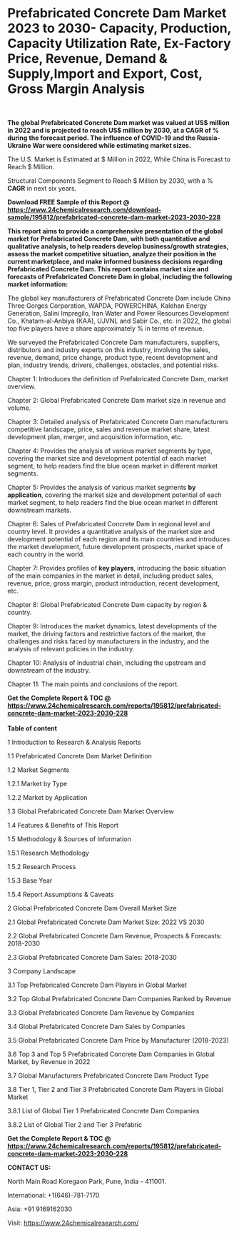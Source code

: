 <h1>Prefabricated Concrete Dam Market 2023 to 2030- Capacity, Production, Capacity Utilization Rate, Ex-Factory Price, Revenue, Demand & Supply,Import and Export, Cost, Gross Margin Analysis</h1><br/><p><strong>The global Prefabricated Concrete Dam market was valued at US$ million in 2022 and is projected to reach US$ million by 2030, at a <strong>CAGR</strong> of % during the forecast period. The influence of COVID-19 and the Russia-Ukraine War were considered while estimating market sizes.</strong></p><p>The U.S. Market is Estimated at $ Million in 2022, While China is Forecast to Reach $ Million.</p><p>Structural Components Segment to Reach $ Million by 2030, with a % <strong>CAGR</strong> in next six years.</p><div><b>Download FREE Sample of this Report @ <a href="https://www.24chemicalresearch.com/download-sample/195812/prefabricated-concrete-dam-market-2023-2030-228">https://www.24chemicalresearch.com/download-sample/195812/prefabricated-concrete-dam-market-2023-2030-228</a></b></div><p><strong>This report aims to provide a comprehensive presentation of the global market for Prefabricated Concrete Dam, with both quantitative and qualitative analysis, to help readers develop business/growth strategies, assess the market competitive situation, analyze their position in the current marketplace, and make informed business decisions regarding Prefabricated Concrete Dam. This report contains market size and forecasts of Prefabricated Concrete Dam in global, including the following market information:</strong></p><p>The global key manufacturers of Prefabricated Concrete Dam include China Three Gorges Corporation, WAPDA, POWERCHINA, Kalehan Energy Generation, Salini Impregilo, Iran Water and Power Resources Development Co., Khatam-al-Anbiya (KAA), UJVNL and Sabir Co., etc. in 2022, the global top five players have a share approximately % in terms of revenue.</p><p>We surveyed the Prefabricated Concrete Dam manufacturers, suppliers, distributors and industry experts on this industry, involving the sales, revenue, demand, price change, product type, recent development and plan, industry trends, drivers, challenges, obstacles, and potential risks.</p><p>Chapter 1: Introduces the definition of Prefabricated Concrete Dam, market overview.</p><p>Chapter 2: Global Prefabricated Concrete Dam market size in revenue and volume.</p><p>Chapter 3: Detailed analysis of Prefabricated Concrete Dam manufacturers competitive landscape, price, sales and revenue market share, latest development plan, merger, and acquisition information, etc.</p><p>Chapter 4: Provides the analysis of various market segments by type, covering the market size and development potential of each market segment, to help readers find the blue ocean market in different market segments.</p><p>Chapter 5: Provides the analysis of various market segments <strong>by application</strong>, covering the market size and development potential of each market segment, to help readers find the blue ocean market in different downstream markets.</p><p>Chapter 6: Sales of Prefabricated Concrete Dam in regional level and country level. It provides a quantitative analysis of the market size and development potential of each region and its main countries and introduces the market development, future development prospects, market space of each country in the world.</p><p>Chapter 7: Provides profiles of <strong>key players</strong>, introducing the basic situation of the main companies in the market in detail, including product sales, revenue, price, gross margin, product introduction, recent development, etc.</p><p>Chapter 8: Global Prefabricated Concrete Dam capacity by region & country.</p><p>Chapter 9: Introduces the market dynamics, latest developments of the market, the driving factors and restrictive factors of the market, the challenges and risks faced by manufacturers in the industry, and the analysis of relevant policies in the industry.</p><p>Chapter 10: Analysis of industrial chain, including the upstream and downstream of the industry.</p><p>Chapter 11: The main points and conclusions of the report.</p><div><b>Get the Complete Report & TOC @ <a href="https://www.24chemicalresearch.com/reports/195812/prefabricated-concrete-dam-market-2023-2030-228">https://www.24chemicalresearch.com/reports/195812/prefabricated-concrete-dam-market-2023-2030-228</a></b></div><br><b>Table of content</b><p>1 Introduction to Research & Analysis Reports<br />
 
  1.1 Prefabricated Concrete Dam Market Definition<br />
 
  1.2 Market Segments<br />
 
  1.2.1 Market by Type<br />
 
  1.2.2 Market by Application<br />
 
  1.3 Global Prefabricated Concrete Dam Market Overview<br />
 
  1.4 Features & Benefits of This Report<br />
 
  1.5 Methodology & Sources of Information<br />
 
  1.5.1 Research Methodology<br />
 
  1.5.2 Research Process<br />
 
  1.5.3 Base Year<br />
 
  1.5.4 Report Assumptions & Caveats<br />
 
 2 Global Prefabricated Concrete Dam Overall Market Size<br />
 
  2.1 Global Prefabricated Concrete Dam Market Size: 2022 VS 2030<br />
 
  2.2 Global Prefabricated Concrete Dam Revenue, Prospects & Forecasts: 2018-2030<br />
 
  2.3 Global Prefabricated Concrete Dam Sales: 2018-2030<br />
 
 3 Company Landscape<br />
 
  3.1 Top Prefabricated Concrete Dam Players in Global Market<br />
 
  3.2 Top Global Prefabricated Concrete Dam Companies Ranked by Revenue<br />
 
  3.3 Global Prefabricated Concrete Dam Revenue by Companies<br />
 
  3.4 Global Prefabricated Concrete Dam Sales by Companies<br />
 
  3.5 Global Prefabricated Concrete Dam Price by Manufacturer (2018-2023)<br />
 
  3.6 Top 3 and Top 5 Prefabricated Concrete Dam Companies in Global Market, by Revenue in 2022<br />
 
  3.7 Global Manufacturers Prefabricated Concrete Dam Product Type<br />
 
  3.8 Tier 1, Tier 2 and Tier 3 Prefabricated Concrete Dam Players in Global Market<br />
 
  3.8.1 List of Global Tier 1 Prefabricated Concrete Dam Companies<br />
 
  3.8.2 List of Global Tier 2 and Tier 3 Prefabric<br><div><b>Get the Complete Report & TOC @ <a href="https://www.24chemicalresearch.com/reports/195812/prefabricated-concrete-dam-market-2023-2030-228">https://www.24chemicalresearch.com/reports/195812/prefabricated-concrete-dam-market-2023-2030-228</a></b></div></p>
 
 <b>CONTACT US:</b><br>
 
 North Main Road Koregaon Park, Pune, India - 411001.<br/>
 
 International: +1(646)-781-7170<br/>
 
 Asia: +91 9169162030<br/>
 
 Visit: <a href="https://www.24chemicalresearch.com/">https://www.24chemicalresearch.com/</a>
 
 <br>